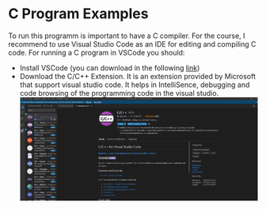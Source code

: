# C Program Examples

To run this programm is important to have a C compiler. For the course, I recommend to use Visual Studio Code as an IDE for editing and compiling C code. For running a C program in VSCode you should:
- Install VSCode (you can download in the following [link](https://code.visualstudio.com/download))
- Download the C/C++ Extension. It is an extension provided by Microsoft that support visual studio code. It helps in IntelliSence, debugging and code browsing of the programming code in the visual studio.
![plot](https://github.com/sruap1214/DigitalCircuits_UdeM/blob/main/imag/CExtension.png)
